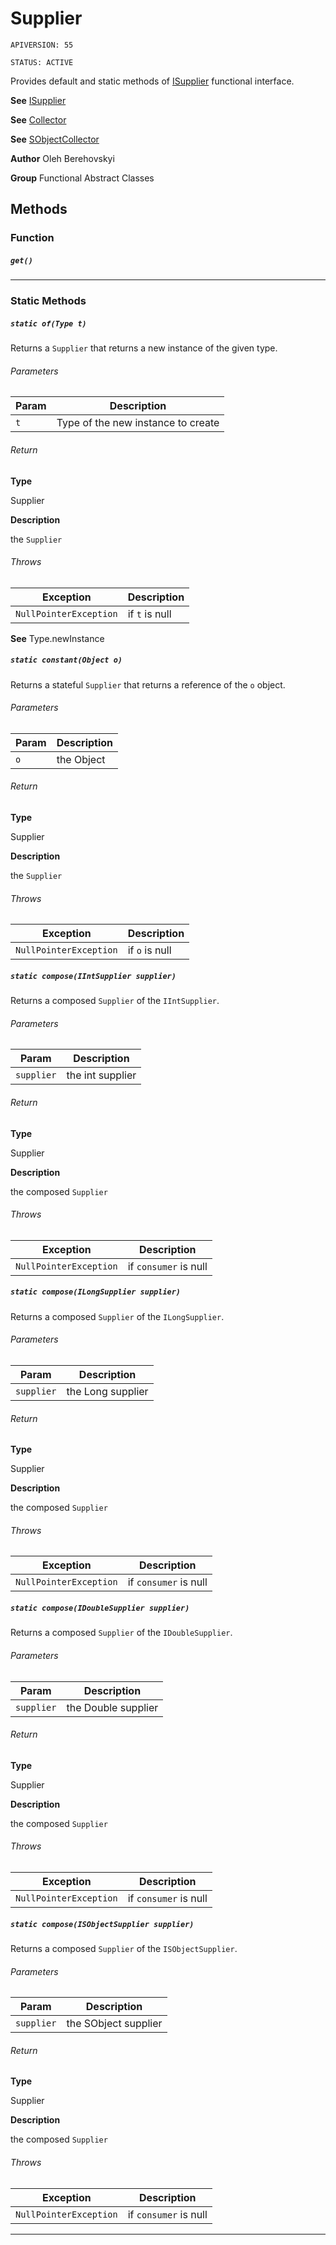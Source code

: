 # Supplier

`APIVERSION: 55`

`STATUS: ACTIVE`

Provides default and static methods of [ISupplier](/docs/Functional-Interfaces/ISupplier.md) functional interface.


**See** [ISupplier](/docs/Functional-Interfaces/ISupplier.md)


**See** [Collector](/docs/Functional-Abstract-Classes/Collector.md)


**See** [SObjectCollector](/docs/Functional-Abstract-Classes/SObjectCollector.md)


**Author** Oleh Berehovskyi


**Group** Functional Abstract Classes

## Methods
### Function
##### `get()`
---
### Static Methods
##### `static of(Type t)`

Returns a `Supplier` that returns a new instance of the given type.

###### Parameters
|Param|Description|
|---|---|
|`t`|Type of the new instance to create|

###### Return

**Type**

Supplier

**Description**

the `Supplier`

###### Throws
|Exception|Description|
|---|---|
|`NullPointerException`|if `t` is null|


**See** Type.newInstance

##### `static constant(Object o)`

Returns a stateful `Supplier` that returns a reference of the `o` object.

###### Parameters
|Param|Description|
|---|---|
|`o`|the Object|

###### Return

**Type**

Supplier

**Description**

the `Supplier`

###### Throws
|Exception|Description|
|---|---|
|`NullPointerException`|if `o` is null|

##### `static compose(IIntSupplier supplier)`

Returns a composed `Supplier` of the `IIntSupplier`.

###### Parameters
|Param|Description|
|---|---|
|`supplier`|the int supplier|

###### Return

**Type**

Supplier

**Description**

the composed `Supplier`

###### Throws
|Exception|Description|
|---|---|
|`NullPointerException`|if `consumer` is null|

##### `static compose(ILongSupplier supplier)`

Returns a composed `Supplier` of the `ILongSupplier`.

###### Parameters
|Param|Description|
|---|---|
|`supplier`|the Long supplier|

###### Return

**Type**

Supplier

**Description**

the composed `Supplier`

###### Throws
|Exception|Description|
|---|---|
|`NullPointerException`|if `consumer` is null|

##### `static compose(IDoubleSupplier supplier)`

Returns a composed `Supplier` of the `IDoubleSupplier`.

###### Parameters
|Param|Description|
|---|---|
|`supplier`|the Double supplier|

###### Return

**Type**

Supplier

**Description**

the composed `Supplier`

###### Throws
|Exception|Description|
|---|---|
|`NullPointerException`|if `consumer` is null|

##### `static compose(ISObjectSupplier supplier)`

Returns a composed `Supplier` of the `ISObjectSupplier`.

###### Parameters
|Param|Description|
|---|---|
|`supplier`|the SObject supplier|

###### Return

**Type**

Supplier

**Description**

the composed `Supplier`

###### Throws
|Exception|Description|
|---|---|
|`NullPointerException`|if `consumer` is null|

---
